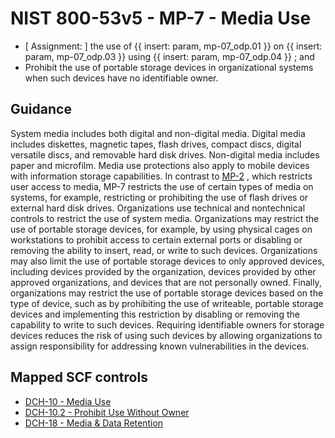 # NIST 800-53v5 - MP-7 - Media Use
-  \[ Assignment:  \] the use of {{ insert: param, mp-07_odp.01 }} on {{ insert: param, mp-07_odp.03 }} using {{ insert: param, mp-07_odp.04 }} ; and
- Prohibit the use of portable storage devices in organizational systems when such devices have no identifiable owner.
## Guidance
System media includes both digital and non-digital media. Digital media includes diskettes, magnetic tapes, flash drives, compact discs, digital versatile discs, and removable hard disk drives. Non-digital media includes paper and microfilm. Media use protections also apply to mobile devices with information storage capabilities. In contrast to [MP-2](#mp-2) , which restricts user access to media, MP-7 restricts the use of certain types of media on systems, for example, restricting or prohibiting the use of flash drives or external hard disk drives. Organizations use technical and nontechnical controls to restrict the use of system media. Organizations may restrict the use of portable storage devices, for example, by using physical cages on workstations to prohibit access to certain external ports or disabling or removing the ability to insert, read, or write to such devices. Organizations may also limit the use of portable storage devices to only approved devices, including devices provided by the organization, devices provided by other approved organizations, and devices that are not personally owned. Finally, organizations may restrict the use of portable storage devices based on the type of device, such as by prohibiting the use of writeable, portable storage devices and implementing this restriction by disabling or removing the capability to write to such devices. Requiring identifiable owners for storage devices reduces the risk of using such devices by allowing organizations to assign responsibility for addressing known vulnerabilities in the devices.
## Mapped SCF controls
- [DCH-10 - Media Use](../scf/dch-10-mediause.md)
- [DCH-10.2 - Prohibit Use Without Owner](../scf/dch-102-prohibitusewithoutowner.md)
- [DCH-18 - Media & Data Retention](../scf/dch-18-media&dataretention.md)